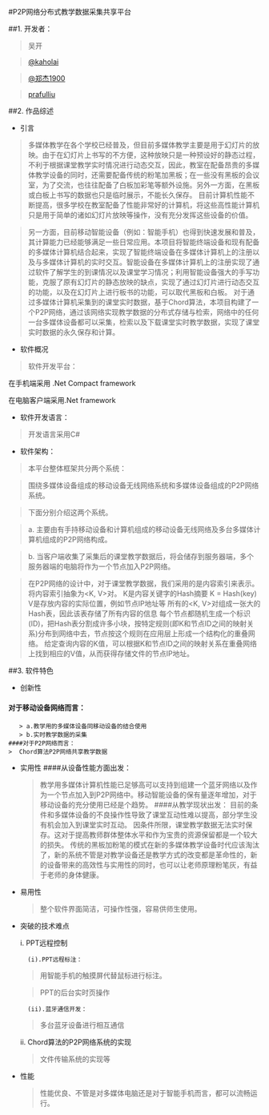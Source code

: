 #P2P网络分布式教学数据采集共享平台

##1. 开发者：

> 吴开

> [@kaholai](https://github.com/kaholai)

> [@郑杰1900](http://weibo.com/u/2252258645)

> [prafulliu](http://weibo.com/prafulliu)
		
##2. 作品综述


- 引言


> 	 多媒体教学在各个学校已经普及，但目前多媒体教学主要是用于幻灯片的放映。由于在幻灯片上书写的不方便，这种放映只是一种预设好的静态过程，不利于根据课堂教学实时情况进行动态交互，因此，教室在配备昂贵的多媒体教学设备的同时，还需要配备传统的粉笔加黑板；在一些没有黑板的会议室，为了交流，也往往配备了白板加彩笔等额外设施。另外一方面，在黑板或白板上书写的数据也只是临时展示，不能长久保存。
目前计算机性能不断提高，很多学校在教室配备了性能非常好的计算机，将这些高性能计算机只是用于简单的诸如幻灯片放映等操作，没有充分发挥这些设备的价值。

> 另一方面，目前移动智能设备（例如：智能手机）也得到快速发展和普及，其计算能力已经能够满足一些日常应用。本项目将智能终端设备和现有配备的多媒体计算机结合起来，实现了智能终端设备在多媒体计算机上的注册以及与多媒体计算机的实时交互。智能设备在多媒体计算机上的注册实现了通过软件了解学生的到课情况以及课堂学习情况；利用智能设备强大的手写功能，克服了原有幻灯片的静态放映的缺点，实现了通过幻灯片进行动态交互的功能，以及在幻灯片上进行板书的功能，可以取代黑板和白板。
对于通过多媒体计算机采集到的课堂实时数据，基于Chord算法，本项目构建了一个P2P网络，通过该网络实现教学数据的分布式存储与检索，网络中的任何一台多媒体设备都可以采集，检索以及下载课堂实时教学数据，实现了课堂实时数据的永久保存和计算。
	
	
	
- 软件概况

	
> 软件开发平台：
> 
在手机端采用 .Net Compact framework
> 
在电脑客户端采用.Net framework
	
	
- 软件开发语言：

> 开发语言采用C#
	
	
- 软件架构：

	
> 本平台整体框架共分两个系统：


> 围绕多媒体设备组成的移动设备无线网络系统和多媒体设备组成的P2P网络系统。


> 下面分别介绍这两个系统。
	
> a. 主要由有手持移动设备和计算机组成的移动设备无线网络及多台多媒体计算机组成的P2P网络构成。
	
> b. 当客户端收集了采集后的课堂教学数据后，将会储存到服务器端，多个服务器端的电脑将作为一个节点加入P2P网络。
	
	
> 在P2P网络的设计中，对于课堂教学数据，我们采用的是内容索引来表示。将内容索引抽象为<K, V>对。
	K是内容关键字的Hash摘要  K = Hash(key)
	V是存放内容的实际位置，例如节点IP地址等
	所有的<K, V>对组成一张大的Hash表，因此该表存储了所有内容的信息
	每个节点都随机生成一个标识(ID)，把Hash表分割成许多小块，按特定规则(即K和节点ID之间的映射关系)分布到网络中去，节点按这个规则在应用层上形成一个结构化的重叠网络。
	给定查询内容的K值，可以根据K和节点ID之间的映射关系在重叠网络上找到相应的V值，从而获得存储文件的节点IP地址。

	
##3. 软件特色
	

- 创新性
#### 对于移动设备网络而言：
       > a.教学用的多媒体设备同移动设备的结合使用 
	   > b.实时教学数据的采集	
	####对于P2P网络而言：	
	>  Chord算法P2P网络共享教学数据
- 实用性
	####从设备性能方面出发：
	> 教学用多媒体计算机性能已足够高可以支持到组建一个蓝牙网络以及作为一个节点加入到P2P网络中。移动智能设备的保有量逐年增加，对于移动设备的充分使用已经是个趋势。
	####从教学现状出发：
	> 目前的条件和多媒体设备的不良操作性导致了课堂互动性难以提高，部分学生没有机会加入到课堂实时互动。
		因条件所限，课堂教学数据无法实时保存。这对于提高教师群体整体水平和作为宝贵的资源保留都是一个较大的损失。
		传统的黑板加粉笔的模式在新的多媒体教学设备时代应该淘汰了，新的系统不管是对教学设备还是教学方式的改变都是革命性的，新的设备带来的高效性与实用性的同时，也可以让老师原理粉笔灰，有益于老师的身体健康。
- 易用性
	> 整个软件界面简洁，可操作性强，容易供师生使用。
- 突破的技术难点

	i. PPT远程控制

		(i).PPT远程标注：
			
	> 用智能手机的触摸屏代替鼠标进行标注。
	
	> PPT的后台实时页操作

		(ii).蓝牙通信开发：

	> 多台蓝牙设备进行相互通信

	ii.  Chord算法的P2P网络系统的实现

	> 文件传输系统的实现等

- 性能

		
	> 性能优良、不管是对多媒体电脑还是对于智能手机而言，都可以流畅运行。
